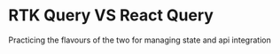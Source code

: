 # RTK Query VS React Query 
Practicing the flavours of the two for managing state and api integration
